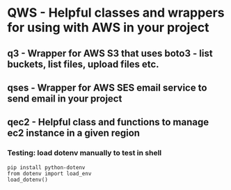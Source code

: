 # QWS - Helpful classes and wrappers for using with AWS in your project

## q3 - Wrapper for AWS S3 that uses boto3 - list buckets, list files, upload files etc.

## qses - Wrapper for AWS SES email service to send email in your project

## qec2 - Helpful class and functions to manage ec2 instance in a given region


### Testing: load dotenv manually to test in shell 
```
pip install python-dotenv
from dotenv import load_env
load_dotenv()
